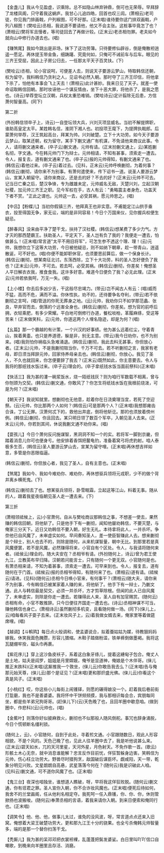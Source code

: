 <!-- { "loadSidebar": true } -->
【金盏儿】我从今见盈虚，识乘除。总不如隐山林弃钟鼎，倒可也无荣辱。早拜辞了龙楼凤阁，只守着我这蜗庐。我甘心儿追四皓，回首也叹三闾。(萧相云)老司徒，你见我门排画戟，户列椒图，可不好那。(正末唱)谁待要你这门排双画戟，户列八椒图！(樊哙云)丞相，我说道不要请他，他又不会主张。这桩事毕竟怎了也？(萧相云)樊将军且慢者，等司徒回去了再做计较。(正末云)老丞相勿罪。老夫如今就向山中修行办道去也。(唱)

【赚煞尾】我如今跳出是非场，抹下了这功劳簿。只待要修仙辟谷，倒是俺散袒逍遥一愿足。再休提玉带金鱼，细踌躇、究竟何如，只俺可不诫前车与后车。眼见的三齐王受屈，因此上子房公归去，一任那太平天子百灵扶。(下)

(樊哙云)丞相，论小官说呵，可便差人去，则说天子要游云梦山，特取韩信还朝，权为留守。我料韩信乃贪利之人，见诏书必然入朝。那时夺了三齐王印信，将他拿下杀了，怕他有本事会飞上天去！(萧相云)此计甚妙。我来日见了天子。就差一使命诏取韩信回朝。那时妆诬他一个谋反情由，坐下十恶大罪，将他杀了，是我之愿也。(诗云)举荐登坛立汉朝，兵权太重恐难销。(樊哙诗云)定计翦除无后患，方信萧何智量高。(同下)


第二折

(外扮韩信领卒子上，诗云)一自登坛领大兵，兴刘灭项显威名。当初不解提牌职，谁助高皇定太平。某姓韩名信，淮阴下湘人也。初投项王麾下，为提牌执戟郎。后蒙萧何举荐，汉王筑起高台，拜某为帅。兴刘破楚。立下十大功劳。如今天子要游云梦山，取某还朝，权为留守。某手下蒯文通广有机谋，不免请他来商议此事。令人，请将蒯文通来者。(卒子云)蒯文通，元帅有请。(正末扮蒯文通上，云)某姓蒯名彻，字文通。今在韩元帅门下为辩士。元帅相请，不知有甚事，须索走一遭去。令人，报复去，道有蒯文通来了也。(卒子云)报的元帅得知，有蒯文通来了也。(韩信云)着他过来。(卒子云)着过去。(见科，正末云)元帅呼唤蒯彻，为着何事？(韩信云)蒯彻，请你来不为别事。有萧何遣使来，传下诏书一道。说圣人要游云梦山，宣某入朝留守。请你来商议，还是去的好？不去的好？(正末云)元帅不可去。记当日亡秦之后，楚汉争锋，专为雌雄未定，元帅威名无敌，灭楚兴刘，立起汉朝社稷，加元帅三齐王之职。见今军权在手，古人有云："勇略震主者身危，功盖天下者不赏。"正此之谓也。元帅这一去，必受其祸，愿元帅思之。(唱)

【中吕】【粉蝶儿】当初你假镇三齐，他拜真王也非实意。不甫能定江山拱手垂衣，投至得国无争，家无讼，端的是非同容易！今日个万国来仪，见你握兵权便生疑忌。

【醉春风】没来由平净了楚干戈，扶持了汉社稷。(韩信云)想某费了多少力气。方才灭的那西楚霸王。扶助圣人，平定天下，圣人岂有负了我的？我便走一遭去，怕做甚么！(正末唱)常言道"太平不用旧将军"，可怎生参不透这个理、理！(云)元帅，我想你立下这等大功劳，今日被他疑忌，则不如纳下朝章，趁一带青山，逍遥散诞，可不好也。(唱)你便不能卸职休官，也须要思前算后，做一个保身长计。(韩信云)蒯彻，想某南征北讨。东荡西除，立下十大功劳，料的圣人怎好便负了我也？(正末云)元帅，不可去。若去呵，必受其祸。(韩信云)删彻，你差矣！俺想圣人平日解衣衣我，推食食我。这许多好意。难道今日便负了我？必无此理。(正末云)元帅若依我呵，万无一失。(唱)

【上小楼】你去后多凶少吉，干这般尽忠竭力。(带云)岂不闻古人有云：(唱)威而不猛，高而不危，满而不溢。你休性执，劝不的，还待要争名夺利，(带云)若不依蒯彻之言呵，(唱)管送的你死无葬身之地。(云)元帅，我劝你只不如学那范蠡、张良，早弃官而去，倒落的个远害全身也。(韩信云)蒯彻，你差矣。想为官的前呼后拥，衣轻乘肥，有多少荣耀。平白地可倒修行办道，餐松啖柏，革履麻绦，受这等苦来！(正末做笑科，云)元帅，你道这两个人埋名隐迹，却是为何？(唱)

【幺篇】那一个霸越的有计策，一个兴汉的好事绩。他为甚么远着红尘，守着青山，挨着黄齑。也只是养道德，躲是非，别无主意。(带云)我今日劝你，也不为别来。(唱)我则怕你祸临头急难涌退。(韩信云)蒯彻，我此去料无甚事，你但放心者。(正末云)元帅，不是我蒯彻阻当你，千万不可去。若不听蒯彻之言，我家有老母，即日须当拜辞元帅，回家侍养母亲去也。(韩信云)蒯彻，你放心。我见了圣人，不久也就回来，你怎便要辞了我去？(正末云)既然如此，你主意要去。令人与我将的那纸钱水饭过来。(卒子云)理会的。(卒子拿纸钱水饭当面前祭科)(正末唱)

【快活三】我为甚的瀽一碗浆饭水，烧一陌纸钱灰？则为咱行军数载不相离，曾与你刎颈为交契。(韩信云)蒯文通，你敢风了？你怎生将纸钱水饭在我根前烧泼，可是为何？(正末唱)

【朝天子】我说知就里。想蒯彻也无他意，趁着你在日浇奠理当宜，若死了空迎祭。(云)元帅，你比那两个人如何？(韩信云)可是那两个人？(正末唱)我想那雍齿合诛，丁公无罪。汉萧何忒下的，救他出井底，倒将他斩讫。那的也须放着傍州例。(韩信云)蒯彻，你且回去。某只明日领了数百个军卒，入朝见圣人去来。(正末云)元帅，你若到其间，休说我蒯文通不劝你来。(唱)

【耍孩儿】今日个萧何反问施谋智，黑洞洞不知一个的实。若将军一脚到京畿，但踏着消息儿你可也便身亏。他安排着香饵把鳌龟钓，准备着窝弓将虎豹射。咱人泰极多生否，(韩信云)圣人要游云梦山去，宣某为留守哩。(正末唱)再休想吉祥如意，多管是你恶限临逼。

(韩信云)蒯彻，你但放心者，我见了圣人，自有主意也。(正末唱)

【煞尾】我如今、我如今难劝你、难劝你，再休想驱兵领将元戎职，少不的做个背井离乡横死鬼。(下)

(韩信云)蒯彻去了也。想某驱兵领将，卧雪眠霜，立起这等江山，料着无事。随从的人，跟着我星夜临朝见圣人走一遭去来。(下)


第三折

(萧相领祗候上，云)小官萧何。自从与樊哙商议那韩信之事，不想差一使去，果然赚的韩信回朝，将他斩了。只是他手下有一蒯彻，闻知他屡劝韩信，不要灭楚，与俺家三分天下。近日又劝韩信不要入朝，好生无礼。本待拿将此人，一并杀坏。争奈他已自风魔了，未审虚实如何。早间奏知圣人，差一使臣智赚此人去。想来蒯彻是个辩士，别人也去不的，则除是随何，从来机谋智量，朝中无比。到那里若是真风魔便罢，若不是风魔，必然赚得将来，小官自有个区处。令人，与我请将随何来者。(祗侯云)理会的。随大夫安在？丞相爷有请。(外扮随何上，诗云)曾为君王使九江，立教英布早归降。汉朝若问能言士，只有随何一个更无双。小官随何是也。有萧丞相来请，不知为着甚事，须索走一遭去。可早来到也。令人，报复去，道有随何在于门首。(祗候云)报的丞相爷得知，有随何来了也。(萧相云)道有请。(祗候云)请进。(见科)(随何云)丞相今日唤小官来，有何事干？(萧相云)随大夫，请你来不为别事，今有韩信已被某家着人赚的来，将他斩了。他手下有一辩士，乃蒯文通。此人与韩信最是契交，必须一并杀坏，方才剪草除根。但闻的此人已自风魔了，未审虚实，则除是你走一遭去。若赚得此人来，圣人自有加官赐赏。(随何云)丞相有命，小官不敢推辞。只今日便往齐国走一遭去也。(诗云)丞相神谋不可当，赚他韩信也身亡。(萧相诗云)虽然蒯彻多机变，且看随何做一场。(同下)(俫儿上，云)咱每看风子耍子去来。(正末妆风子上，云)着我做女婿去来，俺家里等着做筵席哩。(唱)

【越调】【斗鹌鹑】每日点火般调和，使孟婆说合，拟着蚕姑姑为媒，待教狠妈妈嫁我。休笑我面色腌臜，形容儿猥缩。木鞋子踏做粉滥，铁单裤倒做墨褐。我将这瓦腿绷牢拴，磁头巾再裹。

【紫花序儿】穿上这沙鱼皮袄子，系着这白象牙绦儿，提着这繐甸子包合。俺丈人是土地，姑夫是阎罗，姐姐是月里嫦娥，俺爷是显道神，俺娘是个木伴哥。(俫儿推正末跌科)(正末唱)这厮推我一个敦坐，(俫儿云)你敢告我去么？(正末唱)告与俺那元始天尊，(俫儿云)那个是证见？(正末唱)更和那炽盛光佛。(俫儿云)你看这个真是风子。(正末唱)

【小桃红】哎，你这些小儿每街上闹镬铎，则愿的碾得娘没一个。赶着我后巷前街打踅磨，我也不是善婆婆。我将怀中干饼频频摸，我与那相识每会合，宾朋每同坐，都是些羊弟兄狗哥哥。(赶俫儿下)(云)天色晚了也，且回羊圈中歇息咱。(做到圈中，作悲科)(云)元帅也，(唱)

【金蕉叶】则落你好似披麻救火，蒯彻也不似那般人随风倒舵。事冗也辞身涌脱，今日个慌顿断名缰利锁。

(随何上，云)，小官随何，自到于此处，寻着煎文通。小官跟随数日，观此人形容相貌，不是个风的。天色己晚了也，见此人往羊圈中去了，我是听他说甚么来。(正末云)碧天如水，兀的天河里星，天河外星，月色射天。不免作歌一首。(歌云)形骸土木心无奈，就中消息谁能解？忠言反作目前忧，佯狂暂躲身边害。笑韩信为元帅，伤心枉立功劳大。野兽尽时猎狗烹，敌国破后谋臣坏。觑咸阳，天一带，乾象分明见兴败。文星朗朗自高悬，武星落落今何在？(随何云)我是识破此人咱。(见科云)蒯文通，可不道你风魔了也。(正末唱)

【鬼三台】夜深也咱独坐，谁想道人瞧破，呀，早将我这佯狂败脱。(随何云)蒯文通，你有诳君之罪。圣人宣你入朝，你不合诈妆风魔也。(正末唱)便死后待如何，我舍不的兰堂画阁，任从他利名相定夺。我死呵一任入鼎镬，你、你、你，休则管掀扬也波搬唆。(随何云)奉萧丞相的言语，着我来请你入朝。到来日便索和俺同行也。(正末唱)

【调笑令】他、他、他，做事儿太过，谁免的没风波，呀，常言道点点还来入旧窝。俺想着大梁王破楚功劳大，更和那九江王十分的骁果。也全亏杀俺韩元帅智量多，端的是那一个替你扫荡干戈。

【秃厮儿】我为甚的呆邓邓把衣裳袒裸，乱蓬蓬把鬓发婆娑。白日里叫吖吖信口自嘲歌，到晚来向羊圈里且存活、消磨。

